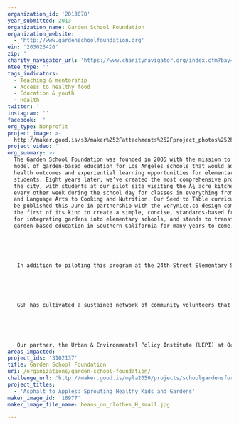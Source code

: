 ```yaml
---
organization_id: '2013078'
year_submitted: 2013
organization_name: Garden School Foundation
organization_website:
  - 'http://www.gardenschoolfoundation.org'
ein: '203023426'
zip: ''
charity_navigator_url: 'https://www.charitynavigator.org/index.cfm?bay=search.profile&ein=203023426'
ntee_type: ''
tags_indicators:
  - Teaching & mentorship
  - Access to healthy food
  - Education & youth
  - Health
twitter: ''
instagram: ''
facebook: ''
org_type: Nonprofit
project_image: >-
  http://maker.good.is/s3/maker%252Fattachments%252Fproject_photos%252Fimages%252F16977%252Fdisplay%252Fbeans_on_clothes_H_small.jpg=c570x385
project_video: ''
org_summary: >-
  The Garden School Foundation was founded in 2005 with the mission to create a
  model of garden-based education for Los Angeles schools that would advance
  health outcomes and experiential learning opportunities for elementary
  students. Eight years later, we’ve created the most comprehensive program in
  the city, with students at our pilot site visiting the Â¾ acre kitchen garden
  every other week during the school day for classes in everything from Science
  and Language Arts to Cooking and Nutrition. Our Seed to Table curriculum, to
  be published this June in partnership with the verynice.co design company, is
  the first of its kind to create a simple, concise, standards-based framework
  for integrating gardens into elementary schools, and stands to transform
  garden-based education in Southern California for many years to come.
   
   
   
   
   
   In addition to piloting this program at the 24th Street Elementary School, GSF has worked with Widney High, a school for students with multiple physical and developmental disabilities, to create a Horticulture vocational program that includes a commercial greenhouse operation and vegetable garden. We are working with the school to create job opportunities for these students, connecting them with local urban agriculture organizations and farmers’ markets so they can make meaningful contributions to their local community.
   
   
   
   
   
   GSF has cultivated a sustained network of community volunteers that contribute over 4,500 hours of volunteer labor each year to our organization. We train 6 interns each semester that go on to hold jobs furthering garden-based education opportunities for Los Angeles youth, and host hundreds of visitors to our site each year that come to learn from our model.
   
   
   
   
   
   Our partner, the Urban & Environmental Policy Institute (UEPI) at Occidental College, was instrumental in creating, cultivating and expanding farm to school programs, which are now linked by a national network throughout the United States. UEPI has many other innovative programs involving research and policy change, including the Farm to Preschool program. Farm to Preschool is viewed at a model program nationwide, is a national leader of the emerging Farm to Preschool movement, and was given a recognition award by Michelle Obama’s Let’s Move! Child Care initiative in 2012. UEPI’s Farm to Preschool program partners with child care agencies, preschools and family child care sites, as well as many local and national organizations. Begun as a pilot program in 2009, it is now expanding throughout the state, has been tailored to Hawaiian culture, and is currently working with the Navajo Nation. Occidental College was named to the 2013 President’s Higher Education Community Service Honor Roll with Distinction in recognition of its exemplary community service and Farm to Preschool was a featured program.
areas_impacted: ''
project_ids: '3102137'
title: Garden School Foundation
uri: /organizations/garden-school-foundation/
challenge_url: 'http://maker.good.is/myla2050/projects/schoolgardensforall.html'
project_titles:
  - 'Asphalt to Apples: Sprouting Healthy Kids and Gardens'
maker_image_id: '16977'
maker_image_file_name: beans_on_clothes_H_small.jpg

---
```

